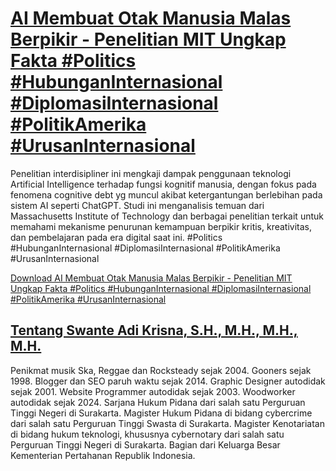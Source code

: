 # [AI Membuat Otak Manusia Malas Berpikir - Penelitian MIT Ungkap Fakta #Politics #HubunganInternasional #DiplomasiInternasional #PolitikAmerika #UrusanInternasional](https://swanteadikrisna.com/geopolitik/website/3/ai-membuat-otak-malas-berpikir-penelitian-mit/)

Penelitian interdisipliner ini mengkaji dampak penggunaan teknologi Artificial Intelligence terhadap fungsi kognitif manusia, dengan fokus pada fenomena cognitive debt yg muncul akibat ketergantungan berlebihan pada sistem AI seperti ChatGPT. Studi ini menganalisis temuan dari Massachusetts Institute of Technology dan berbagai penelitian terkait untuk memahami mekanisme penurunan kemampuan berpikir kritis, kreativitas, dan pembelajaran pada era digital saat ini. #Politics #HubunganInternasional #DiplomasiInternasional #PolitikAmerika #UrusanInternasional 

[Download AI Membuat Otak Manusia Malas Berpikir - Penelitian MIT Ungkap Fakta #Politics #HubunganInternasional #DiplomasiInternasional #PolitikAmerika #UrusanInternasional](https://swanteadikrisna.com/geopolitik/website/3/ai-membuat-otak-malas-berpikir-penelitian-mit/)


## [Tentang Swante Adi Krisna, S.H., M.H., M.H., M.H.](https://swanteadikrisna.com/)

Penikmat musik Ska, Reggae dan Rocksteady sejak 2004. Gooners sejak 1998. Blogger dan SEO paruh waktu sejak 2014. Graphic Designer autodidak sejak 2001. Website Programmer autodidak sejak 2003. Woodworker autodidak sejak 2024. Sarjana Hukum Pidana dari salah satu Perguruan Tinggi Negeri di Surakarta. Magister Hukum Pidana di bidang cybercrime dari salah satu Perguruan Tinggi Swasta di Surakarta. Magister Kenotariatan di bidang hukum teknologi, khususnya cybernotary dari salah satu Perguruan Tinggi Negeri di Surakarta. Bagian dari Keluarga Besar Kementerian Pertahanan Republik Indonesia.